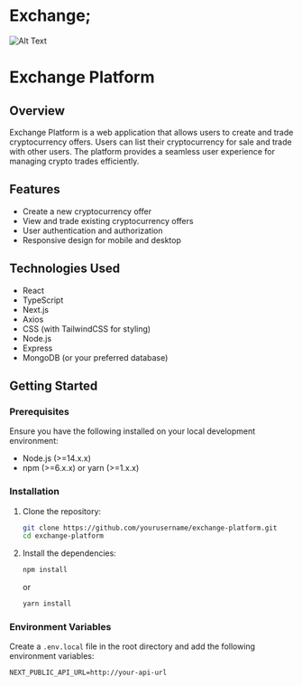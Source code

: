 # Exchange;

![Alt Text](/ignore/exchange1.png)


# Exchange Platform

## Overview

Exchange Platform is a web application that allows users to create and trade cryptocurrency offers. Users can list their cryptocurrency for sale and trade with other users. The platform provides a seamless user experience for managing crypto trades efficiently.

## Features

- Create a new cryptocurrency offer
- View and trade existing cryptocurrency offers
- User authentication and authorization
- Responsive design for mobile and desktop

## Technologies Used

- React
- TypeScript
- Next.js
- Axios
- CSS (with TailwindCSS for styling)
- Node.js
- Express
- MongoDB (or your preferred database)

## Getting Started

### Prerequisites

Ensure you have the following installed on your local development environment:

- Node.js (>=14.x.x)
- npm (>=6.x.x) or yarn (>=1.x.x)

### Installation

1. Clone the repository:

    ```bash
    git clone https://github.com/yourusername/exchange-platform.git
    cd exchange-platform
    ```

2. Install the dependencies:

    ```bash
    npm install
    ```

    or

    ```bash
    yarn install
    ```

### Environment Variables

Create a `.env.local` file in the root directory and add the following environment variables:

```plaintext
NEXT_PUBLIC_API_URL=http://your-api-url
